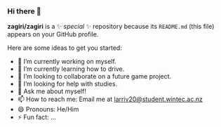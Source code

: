 ### Hi there 👋

**zagiri/zagiri** is a ✨ _special_ ✨ repository because its `README.md` (this file) appears on your GitHub profile.

Here are some ideas to get you started:

- 🔭 I’m currently working on myself.
- 🌱 I’m currently learning how to drive.
- 👯 I’m looking to collaborate on a future game project.
- 🤔 I’m looking for help with studies.
- 💬 Ask me about myself!
- 📫 How to reach me: Email me at larriv20@student.wintec.ac.nz
- 😄 Pronouns: He/Him
- ⚡ Fun fact:  ...
